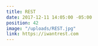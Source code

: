 ```yaml
---
title: REST
date: 2017-12-11 14:05:00 -05:00
position: 42
image: "/uploads/REST.jpg"
link: https://iwantrest.com
---
```


